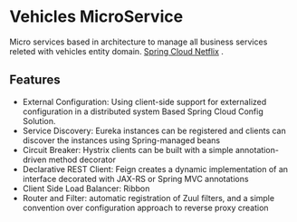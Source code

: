 Vehicles MicroService
=============

Micro services based in  architecture to manage all business services releted with vehicles entity domain.
[Spring Cloud Netflix](https://cloud.spring.io/spring-cloud-netflix/) . 


Features
-------------

* External Configuration: Using client-side support for externalized configuration in a distributed system Based Spring Cloud Config Solution.
* Service Discovery: Eureka instances can be registered and clients can discover the instances using Spring-managed beans
* Circuit Breaker: Hystrix clients can be built with a simple annotation-driven method decorator
* Declarative REST Client: Feign creates a dynamic implementation of an interface decorated with JAX-RS or Spring MVC annotations
* Client Side Load Balancer: Ribbon
* Router and Filter: automatic registration of Zuul filters, and a simple convention over configuration approach to reverse proxy creation



